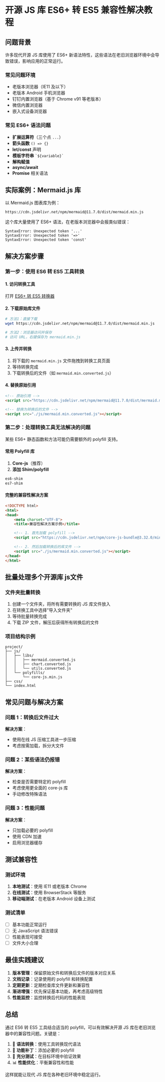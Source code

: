 # 开源 JS 库 ES6+ 转 ES5 兼容性解决教程

## 问题背景

许多现代开源 JS 库使用了 ES6+ 新语法特性，这些语法在老旧浏览器环境中会导致错误，影响应用的正常运行。

### 常见问题环境
- 老版本浏览器（IE11 及以下）
- 老版本 Android 手机浏览器
- 钉钉内置浏览器（基于 Chrome v91 等老版本）
- 微信内置浏览器
- 嵌入式设备浏览器

### 常见 ES6+ 语法问题
- **扩展运算符**（三个点 `...`）
- **箭头函数** `() => {}`
- **let/const** 声明
- **模板字符串** `` `${variable}` ``
- **解构赋值**
- **async/await**
- **Promise** 相关语法

## 实际案例：Mermaid.js 库

以 Mermaid.js 图表库为例：
```
https://cdn.jsdelivr.net/npm/mermaid@11.7.0/dist/mermaid.min.js
```

这个库大量使用了 ES6+ 语法，在老版本浏览器中会报类似错误：
```
SyntaxError: Unexpected token '...'
SyntaxError: Unexpected token '=>'
SyntaxError: Unexpected token 'const'
```

## 解决方案步骤

### 第一步：使用 ES6 转 ES5 工具转换

#### 1. 访问转换工具
打开 [ES6+ 转 ES5 转换器](https://jstool.gitlab.io/es6-to-es5-converter/)

#### 2. 下载原始库文件
```bash
# 方法1：直接下载
wget https://cdn.jsdelivr.net/npm/mermaid@11.7.0/dist/mermaid.min.js

# 方法2：浏览器访问并保存
# 访问 URL，右键保存为 mermaid.min.js
```

#### 3. 上传并转换
1. 将下载的 `mermaid.min.js` 文件拖拽到转换工具页面
2. 等待转换完成
3. 下载转换后的文件（如 `mermaid.min.converted.js`）

#### 4. 替换原始引用
```html
<!-- 原始引用 -->
<script src="https://cdn.jsdelivr.net/npm/mermaid@11.7.0/dist/mermaid.min.js"></script>

<!-- 替换为转换后的文件 -->
<script src="./js/mermaid.min.converted.js"></script>
```

### 第二步：处理转换工具无法解决的问题

某些 ES6+ 静态函数和方法可能仍需要额外的 polyfill 支持。

#### 常用 Polyfill 库

1. **Core-js**（推荐）
2. **添加 Shim/polyfill**
```html
es6-shim
es7-shim
```

#### 完整的兼容性解决方案
```html
<!DOCTYPE html>
<html>
<head>
    <meta charset="UTF-8">
    <title>兼容性解决方案示例</title>

    <!-- 1. 首先加载 polyfill -->
    <script src="https://cdn.jsdelivr.net/npm/core-js-bundle@3.32.0/minified.js"></script>
    
    <!-- 2. 然后加载转换后的库文件 -->
    <script src="./js/mermaid.min.converted.js"></script>
</head>
</html>
```

## 批量处理多个开源库 js文件

### 文件夹批量转换
1. 创建一个文件夹，将所有需要转换的 JS 库文件放入
2. 在转换工具中选择"导入文件夹"
3. 等待批量转换完成
4. 下载 ZIP 文件，解压后获得所有转换后的文件

### 项目结构示例
```
project/
├── js/
│   ├── libs/
│   │   ├── mermaid.converted.js
│   │   ├── chart.converted.js
│   │   └── utils.converted.js
│   └── polyfills/
│       └── core-js.min.js
├── css/
└── index.html
```

## 常见问题与解决方案

### 问题 1：转换后文件过大
**解决方案**：
- 使用在线 JS 压缩工具进一步压缩
- 考虑按需加载，拆分大文件

### 问题 2：某些语法仍报错
**解决方案**：
- 检查是否需要特定的 polyfill
- 考虑使用更全面的 core-js 库
- 手动修改特殊语法

### 问题 3：性能问题
**解决方案**：
- 只加载必要的 polyfill
- 使用 CDN 加速
- 启用浏览器缓存

## 测试兼容性

### 测试环境
1. **本地测试**：使用 IE11 或老版本 Chrome
2. **在线测试**：使用 BrowserStack 等服务
3. **移动端测试**：在老版本 Android 设备上测试

### 测试清单
- [ ] 基本功能正常运行
- [ ] 无 JavaScript 语法错误
- [ ] 性能表现可接受
- [ ] 文件大小合理

## 最佳实践建议

1. **版本管理**：保留原始文件和转换后文件的版本对应关系
2. **文档记录**：记录使用的 polyfill 和转换配置
3. **定期更新**：定期检查库文件更新和兼容性
4. **渐进增强**：优先保证基本功能，再考虑高级特性
5. **性能监控**：监控转换后代码的性能表现

## 总结

通过 ES6 转 ES5 工具结合适当的 polyfill，可以有效解决开源 JS 库在老旧浏览器中的兼容性问题。关键是：

1. 🔄 **语法转换**：使用工具转换现代语法
2. 🔧 **功能补丁**：添加必要的 polyfill
3. 🧪 **充分测试**：在目标环境中验证效果
4. 📊 **性能优化**：平衡兼容性和性能

这样就能让现代 JS 库在各种老旧环境中稳定运行。 